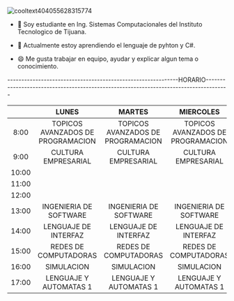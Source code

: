 

![cooltext404055628315774](https://user-images.githubusercontent.com/56365277/153310972-d77a9363-e1f1-4a6b-96ba-01372501dd76.png)

- 🔭 Soy estudiante en Ing. Sistemas Computacionales del Instituto Tecnologico de Tijuana.

- 🌱 Actualmente estoy aprendiendo el lenguaje de pyhton y C#.
- 😄 Me gusta trabajar en equipo, ayudar y explicar algun tema o conocimiento.




-------------------------------------------------------------HORARIO--------------------------------------------------------------------------------------


|       |             **LUNES**             |             **MARTES**            |           **MIERCOLES**           |             **JUEVES**            |            **VIERNES**            |
|:-----:|:---------------------------------:|:---------------------------------:|:---------------------------------:|:---------------------------------:|:---------------------------------:|
|  8:00 | TOPICOS AVANZADOS DE PROGRAMACION | TOPICOS AVANZADOS DE PROGRAMACION | TOPICOS AVANZADOS DE PROGRAMACION | TOPICOS AVANZADOS DE PROGRAMACION | TOPICOS AVANZADOS DE PROGRAMACION |
|  9:00 |        CULTURA EMPRESARIAL        |        CULTURA EMPRESARIAL        |        CULTURA EMPRESARIAL        |        CULTURA EMPRESARIAL        |                                   |
| 10:00 |                                   |                                   |                                   |                                   |                                   |
| 11:00 |                                   |                                   |                                   |                                   |                                   |
| 12:00 |                                   |                                   |                                   |                                   |                                   |
| 13:00 |       INGENIERIA DE SOFTWARE      |       INGENIERIA DE SOFTWARE      |       INGENIERIA DE SOFTWARE      |       INGENIERIA DE SOFTWARE      |       INGENIERIA DE SOFTWARE      |
| 14:00 |       LENGUAJE DE  INTERFAZ       |       LENGUAJE DE  INTERFAZ       |       LENGUAJE DE  INTERFAZ       |       LENGUAJE DE  INTERFAZ       |                                   |
| 15:00 |       REDES DE COMPUTADORAS       |       REDES DE COMPUTADORAS       |       REDES DE COMPUTADORAS       |       REDES DE COMPUTADORAS       |       REDES DE COMPUTADORAS       |
| 16:00 |             SIMULACION            |             SIMULACION            |             SIMULACION            |             SIMULACION            |             SIMULACION            |
| 17:00 |       LENGUAJE Y AUTOMATAS 1      |       LENGUAJE Y AUTOMATAS 1      |       LENGUAJE Y AUTOMATAS 1      |       LENGUAJE Y AUTOMATAS 1      |       LENGUAJE Y AUTOMATAS 1      |
